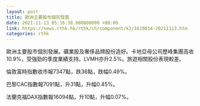 ```yaml
---
layout: post
title: 歐洲主要股市個別發展
date: 2021-11-13 05:16:38.000000000 +08:00
link: https://news.rthk.hk/rthk/ch/component/k2/1619614-20211113.htm
categories: rthk
---
```


歐洲主要股市個別發展。礦業股及奢侈品牌股份造好。卡地亞母公司歷峰集團高收10.9%，受強勁的季度業績支持。LVMH亦升2.5%。旅遊相關股份表現較差。

倫敦富時指數收市報7347點，跌36點，跌幅0.49%。

巴黎CAC指數報7091點，升31點，升幅0.45%。

法蘭克福DAX指數報16094點，升10點，升幅0.07%。

